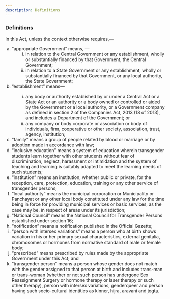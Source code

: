 ```yaml
---
description: Definitions
---
```


<style>
    ol.outer-list {
        list-style-type: lower-alpha;
        margin-left: 0; /* Remove default indentation */
        padding-left: 20px; /* Add custom indentation */
    }

    ol.outer-list ol.inner-list {
        list-style-type: lower-roman;
        margin-left: 20px; /* Add indentation */
    }

    ol.outer-list ol.inner-list ol.sub-inner-list {
        list-style-type: upper-alpha;
        margin-left: 20px; /* Add indentation */
    }
</style>

### Definitions

In this Act, unless the context otherwise requires,—
<ol class="outer-list">
    <li>“appropriate Government” means, —
    <ol class="inner-list">
        <li> in relation to the Central Government or any establishment, wholly or substantially financed by that Government, the Central Government; </li>
        <li> in relation to a State Government or any establishment, wholly or substantially financed by that Government, or any local authority, the State Government; </li>
    </ol>
    <li> “establishment” means—</li>
    <ol class="inner-list">
        <li>any body or authority established by or under a Central Act or a State Act or an authority or a body owned or controlled or aided by the Government or a local authority, or a Government company as defined in section 2 of the Companies Act, 2013 (18 of 2013), and includes a Department of the Government; or</li>
        <li> any company or body corporate or association or body of individuals, firm, cooperative or other society, association, trust, agency, institution;</li>
    </ol>
    <li> “family” means a group of people related by blood or marriage or by adoption made in accordance with law;</li>
    <li> “inclusive education” means a system of education wherein transgender students learn together with other students without fear of discrimination, neglect, harassment or intimidation and the system of teaching and learning is suitably adapted to meet the learning needs of such students;
    <li> “institution” means an institution, whether public or private, for the reception, care, protection, education, training or any other service of transgender persons;</li>
    <li> “local authority” means the municipal corporation or Municipality or Panchayat or any other local body constituted under any law for the time being in force for providing municipal services or basic services, as the case may be, in respect of areas under its jurisdiction;</li>
    <li> “National Council” means the National Council for Transgender Persons established under section 16;</li>
    <li> “notification” means a notification published in the Official Gazette;</li>
    <li> “person with intersex variations” means a person who at birth shows variation in his or her primary sexual characteristics, external genitalia, chromosomes or hormones from normative standard of male or female body;</li>
    <li> “prescribed” means prescribed by rules made by the appropriate Government under this Act; and</li>
    <li> “transgender person” means a person whose gender does not match with the gender assigned to that person at birth and includes trans-man or trans-woman (whether or not such person has undergone Sex Reassignment Surgery or hormone therapy or laser therapy or such other therapy), person with intersex variations, genderqueer and person having such socio-cultural identities as kinner, hijra, aravani and jogta.</li>
</ol>